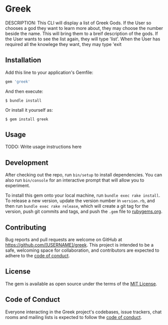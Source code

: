 # Greek

DESCRIPTION: This CLI will display a list of Greek Gods. If the User so chooses a god they want to learn more about, they may choose the number beside the name. This will bring them to a breif description of the gods. If the User wants to see the list again, they will type 'list'. When the User has required all the knowlege they want, they may type 'exit



## Installation

Add this line to your application's Gemfile:

```ruby
gem 'greek'
```

And then execute:

    $ bundle install

Or install it yourself as:

    $ gem install greek

## Usage

TODO: Write usage instructions here

## Development

After checking out the repo, run `bin/setup` to install dependencies. You can also run `bin/console` for an interactive prompt that will allow you to experiment.

To install this gem onto your local machine, run `bundle exec rake install`. To release a new version, update the version number in `version.rb`, and then run `bundle exec rake release`, which will create a git tag for the version, push git commits and tags, and push the `.gem` file to [rubygems.org](https://rubygems.org).

## Contributing

Bug reports and pull requests are welcome on GitHub at https://github.com/[USERNAME]/greek. This project is intended to be a safe, welcoming space for collaboration, and contributors are expected to adhere to the [code of conduct](https://github.com/[USERNAME]/greek/blob/master/CODE_OF_CONDUCT.md).


## License

The gem is available as open source under the terms of the [MIT License](https://opensource.org/licenses/MIT).

## Code of Conduct

Everyone interacting in the Greek project's codebases, issue trackers, chat rooms and mailing lists is expected to follow the [code of conduct](https://github.com/[USERNAME]/greek/blob/master/CODE_OF_CONDUCT.md).
